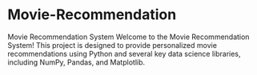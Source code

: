 # Movie-Recommendation
 Movie Recommendation System Welcome to the Movie Recommendation System! This project is designed to provide personalized movie recommendations using Python and several key data science libraries, including NumPy, Pandas, and Matplotlib.
